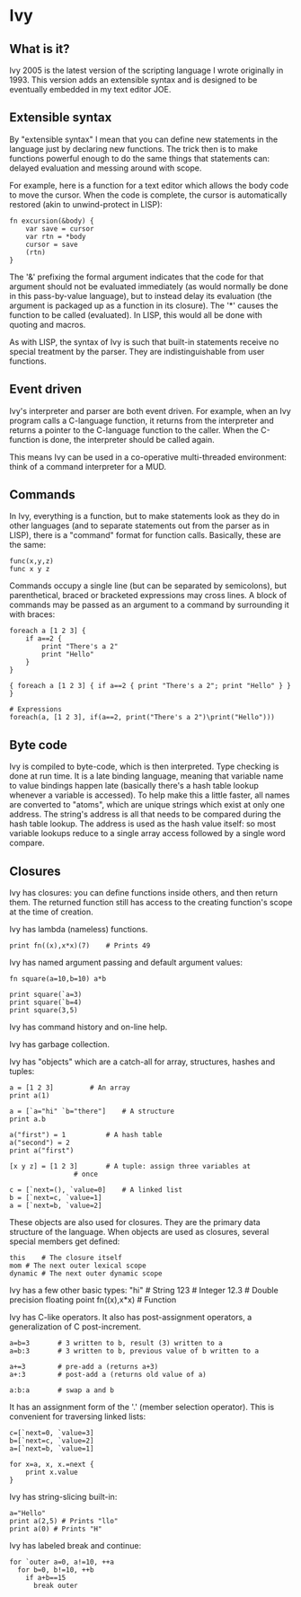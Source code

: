 # Ivy

## What is it?

Ivy 2005 is the latest version of the scripting language I wrote originally
in 1993.  This version adds an extensible syntax and is designed to be
eventually embedded in my text editor JOE.

## Extensible syntax

By "extensible syntax" I mean that you can define new statements in the
language just by declaring new functions.  The trick then is to make
functions powerful enough to do the same things that statements can: delayed
evaluation and messing around with scope.

For example, here is a function for a text editor which allows the body code
to move the cursor.  When the code is complete, the cursor is automatically
restored (akin to unwind-protect in LISP):

	fn excursion(&body) {
		var save = cursor
		var rtn = *body
		cursor = save
		(rtn)
	}

The '&' prefixing the formal argument indicates that the code for that
argument should not be evaluated immediately (as would normally be done in
this pass-by-value language), but to instead delay its evaluation (the
argument is packaged up as a function in its closure).  The '*' causes the
function to be called (evaluated).  In LISP, this would all be done with
quoting and macros.

As with LISP, the syntax of Ivy is such that built-in statements receive no
special treatment by the parser.  They are indistinguishable from user
functions.

## Event driven

Ivy's interpreter and parser are both event driven.  For example, when an
Ivy program calls a C-language function, it returns from the interpreter
and returns a pointer to the C-language function to the caller.  When the
C-function is done, the interpreter should be called again.

This means Ivy can be used in a co-operative multi-threaded environment:
think of a command interpreter for a MUD.

## Commands

In Ivy, everything is a function, but to make statements look as they do in
other languages (and to separate statements out from the parser as in LISP),
there is a "command" format for function calls.  Basically, these are the
same:

	func(x,y,z)
	func x y z

Commands occupy a single line (but can be separated by semicolons), but
parenthetical, braced or bracketed expressions may cross lines.  A block of
commands may be passed as an argument to a command by surrounding it with
braces:

	foreach a [1 2 3] {
		if a==2 {
			print "There's a 2"
			print "Hello"
		}
	}

	{ foreach a [1 2 3] { if a==2 { print "There's a 2"; print "Hello" } } }

	# Expressions
	foreach(a, [1 2 3], if(a==2, print("There's a 2")\print("Hello")))

## Byte code

Ivy is compiled to byte-code, which is then interpreted.  Type checking is
done at run time.  It is a late binding language, meaning that variable name
to value bindings happen late (basically there's a hash table lookup
whenever a variable is accessed).  To help make this a little faster, all
names are converted to "atoms", which are unique strings which exist at only
one address.  The string's address is all that needs to be compared during
the hash table lookup.  The address is used as the hash value itself: so
most variable lookups reduce to a single array access followed by a single
word compare.

## Closures

Ivy has closures: you can define functions inside others, and then return
them.  The returned function still has access to the creating function's
scope at the time of creation.

Ivy has lambda (nameless) functions.

	print fn((x),x*x)(7)	# Prints 49

Ivy has named argument passing and default argument values:

	fn square(a=10,b=10) a*b

	print square(`a=3)
	print square(`b=4)
	print square(3,5)

Ivy has command history and on-line help.

Ivy has garbage collection.

Ivy has "objects" which are a catch-all for array, structures, hashes and
tuples:

	a = [1 2 3]			# An array
	print a(1)

	a = [`a="hi" `b="there"]	# A structure
	print a.b

	a("first") = 1			# A hash table
	a("second") = 2
	print a("first")

	[x y z] = [1 2 3]		# A tuple: assign three variables at
					# once

	c = [`next=(), `value=0]	# A linked list
	b = [`next=c, `value=1]
	a = [`next=b, `value=2]

These objects are also used for closures.  They are the primary data
structure of the language.  When objects are used as closures, several
special members get defined:

	this	# The closure itself
	mom	# The next outer lexical scope
	dynamic	# The next outer dynamic scope

Ivy has a few other basic types:
	"hi"		# String
	123		# Integer
	12.3		# Double precision floating point
	fn((x),x*x)	# Function

Ivy has C-like operators.  It also has post-assignment operators, a
generalization of C post-increment.

	a=b=3		# 3 written to b, result (3) written to a
	a=b:3		# 3 written to b, previous value of b written to a

	a+=3		# pre-add a (returns a+3)
	a+:3		# post-add a (returns old value of a)

	a:b:a		# swap a and b

It has an assignment form of the '.' (member selection operator).  This is
convenient for traversing linked lists:

	c=[`next=0, `value=3]
	b=[`next=c, `value=2]
	a=[`next=b, `value=1]

	for x=a, x, x.=next {
		print x.value
	}

Ivy has string-slicing built-in:

	a="Hello"
	print a(2,5) # Prints "llo"
	print a(0) # Prints "H"

Ivy has labeled break and continue:

	for `outer a=0, a!=10, ++a
	  for b=0, b!=10, ++b
	    if a+b==15
	      break outer

